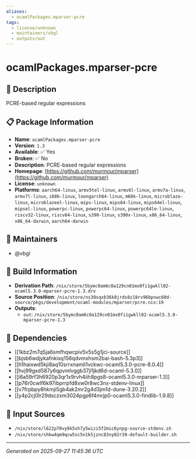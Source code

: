```yaml
---
aliases:
  - ocamlPackages.mparser-pcre
tags:
  - license/unknown
  - maintainers/vbgl
  - outputs/out
---
```


# ocamlPackages.mparser-pcre

## 📝 Description

PCRE-based regular expressions

## 📋 Package Information

- **Name**: `ocamlPackages.mparser-pcre`
- **Version**: `1.3`
- **Available**: ✅ Yes
- **Broken**: ✅ No
- **Description**: PCRE-based regular expressions
- **Homepage**: [https://github.com/murmour/mparser](https://github.com/murmour/mparser)
- **License**: `unknown`
- **Platforms**: `aarch64-linux`, `armv5tel-linux`, `armv6l-linux`, `armv7a-linux`, `armv7l-linux`, `i686-linux`, `loongarch64-linux`, `m68k-linux`, `microblaze-linux`, `microblazeel-linux`, `mips-linux`, `mips64-linux`, `mips64el-linux`, `mipsel-linux`, `powerpc-linux`, `powerpc64-linux`, `powerpc64le-linux`, `riscv32-linux`, `riscv64-linux`, `s390-linux`, `s390x-linux`, `x86_64-linux`, `x86_64-darwin`, `aarch64-darwin`
## 👥 Maintainers

- @vbgl


## 🔧 Build Information

- **Derivation Path**: `/nix/store/5bymc0am6c0a129cn01mx0fi1gwkll02-ocaml5.3.0-mparser-pcre-1.3.drv`
- **Source Position**: `/nix/store/ns30sqxb36k8jrds8z18rv96bpnwc60d-source/pkgs/development/ocaml-modules/mparser/pcre.nix:19`
- **Outputs**:
  - `out`:  `/nix/store/5bymc0am6c0a129cn01mx0fi1gwkll02-ocaml5.3.0-mparser-pcre-1.3`

## 🔗 Dependencies

- [[1kbz2m7q5ja6smfhqwcpiv5v5s5g1jci-source]]
- [[bjsb6wdjykafnkixq156qdvmxhsm2bai-bash-5.3p3]]
- [[h1haixwd5kji8aq10srrxnamli1vckwc-ocaml5.3.0-pcre-8.0.4]]
- [[hvj99gxd587y6qpvmlvggb37jl1jkd6d-ocaml-5.3.0]]
- [[i6a59rf3h6920p3qr1x9rvh4iih8pgs8-ocaml5.3.0-mparser-1.3]]
- [[p76r0cwlf6k97ibprrpfd8xw0r8wc3nx-stdenv-linux]]
- [[v7frpbpy8hkmji5gb4ak2mr2g4d3jm1d-dune-3.20.2]]
- [[y4p2cj0lr29dsczxm3024pgp6f4mrjp0-ocaml5.3.0-findlib-1.9.8]]

## 📁 Input Sources

- `/nix/store/l622p70vy8k5sh7y5wizi5f2mic6ynpg-source-stdenv.sh`
- `/nix/store/shkw4qm9qcw5sc5n1k5jznc83ny02r39-default-builder.sh`

---
*Generated on 2025-09-27 11:45:36 UTC*
